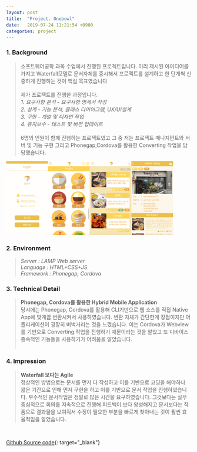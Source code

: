 ```yaml
---
layout: post
title:  "Project. Onebowl"
date:   2019-07-24 11:21:54 +0900
categories: project
---
```


### __1. Background__
> 소프트웨어공학 과목 수업에서 진행된 프로젝트입니다. 미리 제시된 아이디어를 가지고 Waterfall모델로 문서자체를 중시해서 프로젝트를 설계하고 한 단계씩 신중하게 진행하는 것이 핵심 목표였습니다 <br><br> 제가 프로젝트를 진행한 과정입니다. <br> _1. 요구사항 분석 - 요구사항 명세서 작성_ <br> _2. 설계 - 기능 분석, 클래스 다이어그램, UX/UI설계_ <br> _3. 구현 - 개발 및 디자인 작업_ <br> _4. 유지보수 - 테스트 및 버전 업데이트_ <br><br> 6명의 인원이 함께 진행하는 프로젝트였고 그 중 저는 프로젝트 매니지먼트와 서버 및 기능 구현 그리고 Phonegap,Cordova를 활용한 Converting 작업을 담당했습니다.

<img src="/workspace/project/onebowl/res/onebowl.png" style="width:90%;"/>

### __2. Environment__
> _Server : LAMP Web server_ <br> _Language : HTML+CSS+JS_ <br> _Framework : Phonegap, Cordova_


### __3. Technical Detail__
> __Phonegap, Cordova를 활용한 Hybrid Mobile Application__ <br> 당시에는 Phonegap, Cordova를 활용해 CLI기반으로 웹 소스를 직접 Native App에 맞게끔 변환시켜서 사용하였습니다. 변환 자체가 간단한게 장점이지만 어플리케이션이 굉장히 버벅거리는 것을 느꼈습니다. 이는 Cordova가 Webview를 기반으로 Converting 작업을 진행하기 때문이라는 것을 알았고 또 디바이스 종속적인 기능들을 사용하기가 어려움을 알았습니다. <br><br>

### __4. Impression__
> __Waterfall 보다는 Agile__ <br>정상적인 방법으로는 문서를 먼저 다 작성하고 이를 기반으로 코딩을 해야하나 짧은 기간으로 인해 먼저 구현을 하고 이를 기반으로 문서 작업을 진행하였습니다. 부수적인 문서작업은 정말로 많은 시간을 요구하였습니다. 그것보다는 실무중심적으로 회의를 지속적으로 진행해 피드백이 보다 왕성해지고 문서보다는 작품으로 결과물을 보여줘서 수정이 필요한 부분을 빠르게 찾아내는 것이 훨씬 효율적임을 알았습니다.

<br>

[Github Source code](https://github.com/kidongyun/onebowl){: target="_blank"}

